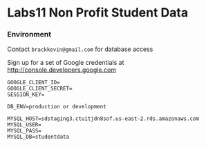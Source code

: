 # Labs11 Non Profit Student Data

### Environment

Contact `brackkevin@gmail.com` for database access

Sign up for a set of Google credentials at http://console.developers.google.com

```
GOOGLE_CLIENT_ID=
GOOGLE_CLIENT_SECRET=
SESSION_KEY=

DB_ENV=production or development

MYSQL_HOST=sdstaging3.ctuitjdn8sof.us-east-2.rds.amazonaws.com
MYSQL_USER=
MYSQL_PASS=
MYSQL_DB=studentdata
```
